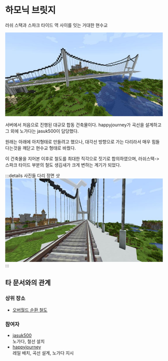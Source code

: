 # 하모닉 브릿지

러쉬 스택과 스파크 타이드 역 사이를 잇는 거대한 현수교

![asdf](../../asset/buildings/ocr_harmonic_bridge/main.jpg)

서버에서 처음으로 진행된 대규모 합동 건축물이다. 
happyjourney가 곡선을 설계하고 그 외에 노가다는 jasuk500이 담당했다. 

원래는 아래에 아치형태로 만들려고 했으나, 대각선 방향으로 가는 다리라서 매우 힘들다는것을 깨닫고 현수교 형태로 바꿨다. 

이 건축물을 지어본 이후로 철도를 최대한 직각으로 짓기로 합의하였으며, 러쉬스택->스파크 타이드 부분의 철도 생김새가 크게 변하는 계기가 되었다.

:::details 사진들
다리 정면 샷
![asdf](../../asset/buildings/ocr_harmonic_bridge/view1.jpg)
:::

## 타 문서와의 관계
### 상위 장소
<!-- tag_source_open:link_list:child_spot -->
- [오버월드 순환 철도](../buildings/overworld_circular_railway.md)
<!-- tag_close -->

<!-- ### 하위 장소 목록 -->
<!-- tag_target_open:reverse_link_list:child_spot -->
<!-- tag_arg:preset:spots_inside -->
<!-- tag_close -->


<!-- 보유 시설 목록 -->
<!-- tag_target_open:reverse_link_list:building_spot -->
<!-- tag_arg:preset:systems_inside -->
<!-- tag_close -->

### 참여자
<!-- tag_source_open:link_list:member_contribute -->
- [jasuk500](../members/jasuk500.md)  
노가다, 철선 설치
- [happyjourney](../members/happyjourney.md)  
레일 배치, 곡선 설계, 노가다 지시
<!-- tag_close-->